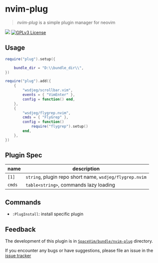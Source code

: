 # nvim-plug

> _nvim-plug_ is a simple plugin manager for neovim

[![](https://spacevim.org/img/build-with-SpaceVim.svg)](https://spacevim.org)
[![GPLv3 License](https://img.spacevim.org/license-GPLv3-blue.svg)](LICENSE)

## Usage

```lua
require("plug").setup({

	bundle_dir = "D:\\bundle_dir\\",
})

require("plug").add({
	{
		"wsdjeg/scrollbar.vim",
		events = { "VimEnter" },
		config = function() end,
	},
	{
		"wsdjeg/flygrep.nvim",
		cmds = { "FlyGrep" },
		config = function()
			require("flygrep").setup()
		end,
	},
})
```

## Plugin Spec

| name   | description                                             |
| ------ | ------------------------------------------------------- |
| `[1]`  | `string`, plugin repo short name, `wsdjeg/flygrep.nvim` |
| `cmds` | `table<string>`, commands lazy loading                  |

## Commands

- `:PlugInstall`: install specific plugin

## Feedback

The development of this plugin is in [`SpaceVim/bundle/nvim-plug`](https://github.com/SpaceVim/SpaceVim/tree/master/bundle/nvim-plug) directory.

If you encounter any bugs or have suggestions, please file an issue in the [issue tracker](https://github.com/SpaceVim/SpaceVim/issues)
